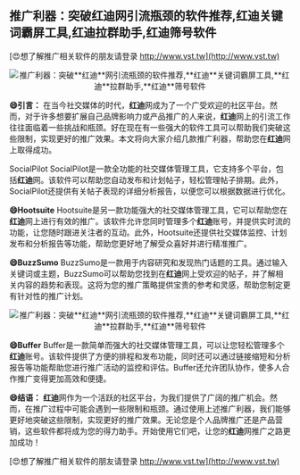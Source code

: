 ## **推广利器：突破**红迪**网引流瓶颈的软件推荐,**红迪**关键词霸屏工具,**红迪**拉群助手,**红迪**筛号软件**

[😍想了解推广相关软件的朋友请登录 http://www.vst.tw](http://www.vst.tw)

 <center><img src="https://vst.tw/MP4/tuiguang/png/6.png" alt="推广利器：突破**红迪**网引流瓶颈的软件推荐,**红迪**关键词霸屏工具,**红迪**拉群助手,**红迪**筛号软件"></center>

**😄引言：**
在当今社交媒体的时代，**红迪**网成为了一个广受欢迎的社区平台。然而，对于许多想要扩展自己品牌影响力或产品推广的人来说，**红迪**网上的引流工作往往面临着一些挑战和瓶颈。好在现在有一些强大的软件工具可以帮助我们突破这些限制，实现更好的推广效果。本文将向大家介绍几款推广利器，帮助您在**红迪**网上取得成功。

SocialPilot
SocialPilot是一款全功能的社交媒体管理工具，它支持多个平台，包括**红迪**网。该软件可以帮助您自动发布和计划帖子，轻松管理帖子排期。此外，SocialPilot还提供有关帖子表现的详细分析报告，以便您可以根据数据进行优化。

**😄Hootsuite**
Hootsuite是另一款功能强大的社交媒体管理工具，它可以帮助您在**红迪**网上进行有效的推广。该软件允许您同时管理多个**红迪**账号，并提供实时流的功能，让您随时跟进关注者的互动。此外，Hootsuite还提供社交媒体监控、计划发布和分析报告等功能，帮助您更好地了解受众喜好并进行精准推广。

**😄BuzzSumo**
BuzzSumo是一款用于内容研究和发现热门话题的工具。通过输入关键词或主题，BuzzSumo可以帮助您找到在**红迪**网上受欢迎的帖子，并了解相关内容的趋势和表现。这将为您的推广策略提供宝贵的参考和灵感，帮助您制定更有针对性的推广计划。

 <center><img src="https://vst.tw/MP4/tuiguang/png/5.png" alt="推广利器：突破**红迪**网引流瓶颈的软件推荐,**红迪**关键词霸屏工具,**红迪**拉群助手,**红迪**筛号软件"></center>

**😄Buffer**
Buffer是一款简单而强大的社交媒体管理工具，可以让您轻松管理多个**红迪**账号。该软件提供了方便的排程和发布功能，同时还可以通过链接缩短和分析报告等功能帮助您进行推广活动的监控和评估。Buffer还允许团队协作，使多人合作推广变得更加高效和便捷。

**😄结语：**
**红迪**网作为一个活跃的社区平台，为我们提供了广阔的推广机会。然而，在推广过程中可能会遇到一些限制和瓶颈。通过使用上述推广利器，我们能够更好地突破这些限制，实现更好的推广效果。无论您是个人品牌推广还是产品营销，这些软件都将成为您的得力助手。开始使用它们吧，让您的**红迪**网推广之路更加成功！

[😍想了解推广相关软件的朋友请登录 http://www.vst.tw](http://www.vst.tw)



